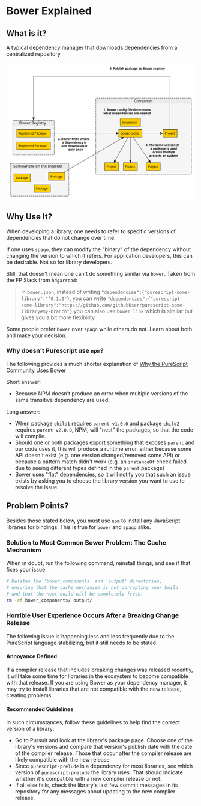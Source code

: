 # Bower Explained

## What is it?

A typical dependency manager that downloads dependencies from a centralized repository

![Bower-flowchart](./assets/bower-flowchart.svg)

## Why Use It?

When developing a library, one needs to refer to specific versions of dependencies that do not change over time.

If one uses `spago`, they can modify the "binary" of the dependency without changing the version to which it refers. For application developers, this can be desirable. Not so for library developers.

Still, that doesn't mean one can't do something similar via `bower`. Taken from the FP Slack from `hdgarrood`:
> in `bower.json`, instead of writing `"dependencies":{"purescript-some-library":"^0.1.0"}`, you can write `"dependencies":{"purescript-some-library":"https://github.com/githubUser/purescript-some-library#my-branch"}`
> you can also use `bower link` which is similar but gives you a bit more flexibility

Some people prefer `bower` over `spago` while others do not. Learn about both and make your decision.

### Why doesn't Purescript use `npm`?

The following provides a much shorter explanation of [Why the PureScript Community Uses Bower](https://harry.garrood.me/blog/purescript-why-bower/)

Short answer:
- Because NPM doesn't produce an error when multiple versions of the same transitive dependency are used.

Long answer:
- When package `child1` requires `parent v1.0.0` and package `child2` requires `parent v2.0.0`, NPM, will "nest" the packages, so that the code will compile.
- Should one or both packages export something that exposes `parent` and our code uses it, this will produce a runtime error, either because some API doesn't exist (e.g. one version changed/removed some API) or because a pattern match didn't work (e.g. an `instanceOf` check failed due to seeing different types defined in the `parent` package)
- Bower uses "flat" dependencies, so it will notify you that such an issue exists by asking you to choose the library version you want to use to resolve the issue.

## Problem Points?

Besides those stated below, you must use `npm` to install any JavaScript libraries for bindings. This is true for `bower` and `spago` alike.

### Solution to Most Common Bower Problem: The Cache Mechanism

When in doubt, run the following command, reinstall things, and see if that fixes your issue:
```bash
# Deletes the 'bower_components' and 'output' directories,
# ensuring that the cache mechanism is not corrupting your build
# and that the next build will be completely fresh.
rm -rf bower_components/ output/
```

### Horrible User Experience Occurs After a Breaking Change Release

The following issue is happening less and less frequently due to the PureScript language stabilizing, but it still needs to be stated.

#### Annoyance Defined

If a compiler release that includes breaking changes was released recently, it will take some time for libraries in the ecosystem to become compatible with that release. If you are using Bower as your dependency manager, it may try to install libraries that are not compatible with the new release, creating problems.

#### Recommended Guidelines

In such circumstances, follow these guidelines to help find the correct version of a library:
- Go to Pursuit and look at the library's package page. Choose one of the library's versions and compare that version's publish date with the date of the compiler release. Those that occur after the compiler release are likely compatible with the new release.
- Since `purescript-prelude` is a dependency for most libraries, see which version of `purescript-prelude` the library uses. That should indicate whether it's compatible with a new compiler release or not.
- If all else fails, check the library's last few commit messages in its repository for any messages about updating to the new compiler release.

